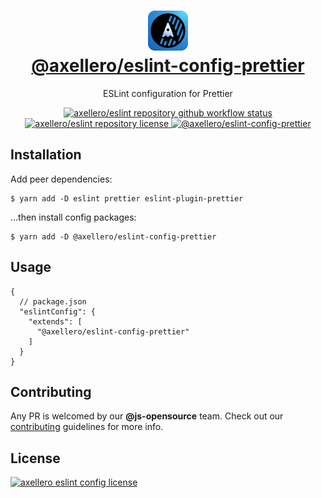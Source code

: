 <h1 align="center">
  <a target="_blank" href="https://axellero.io">
    <img
      height="64"
      src="https://raw.githubusercontent.com/axellero-io/eslint/main/.github/assets/logo.png"
      alt="axellero logo"
    />
    <br/>
    @axellero/eslint-config-prettier
  </a>
</h1>

<p align="center">ESLint configuration for Prettier</p>

<p align="center">
  <a href="https://github.com/axellero-io/eslint/actions?query=workflow%3A%22Lint+and+Test%22">
    <img
      src="https://github.com/axellero-io/eslint/workflows/Lint%20and%20Test/badge.svg"
      alt="axellero/eslint repository github workflow status"
    />
  </a>
  <a href="https://github.com/axellero-io/eslint/blob/main/LICENSE">
    <img
      src="https://img.shields.io/github/license/axellero-io/eslint?label=License"
      alt="axellero/eslint repository license"
    />
  </a>
   <a href="https://www.npmjs.com/package/@axellero/eslint-config-prettier">
     <img
       src="https://img.shields.io/npm/v/@axellero/eslint-config-prettier?color=blue&logo=npm&label="
       alt="@axellero/eslint-config-prettier"
     />
   </a>
</p>

## Installation
Add peer dependencies:
```shell
$ yarn add -D eslint prettier eslint-plugin-prettier
```
...then install config packages:
```shell
$ yarn add -D @axellero/eslint-config-prettier
```

## Usage
```json5
{
  // package.json
  "eslintConfig": {
    "extends": [
      "@axellero/eslint-config-prettier"
    ]
  }
}
```

## Contributing
Any PR is welcomed by our **@js-opensource** team.
Check out our [contributing](../../CONTRIBUTING.md) guidelines for more info.

## License
[![axellero eslint config license](https://img.shields.io/github/license/axellero-io/eslint?label=as%20always&color=informational)](../../LICENSE)
